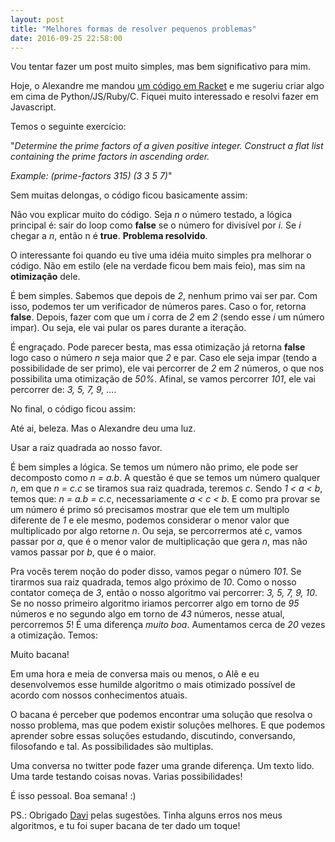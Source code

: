 ```yaml
---
layout: post
title: "Melhores formas de resolver pequenos problemas"
date: 2016-09-25 22:58:00
---
```


Vou tentar fazer um post muito simples, mas bem significativo para mim.

Hoje, o Alexandre me mandou [um código em Racket](https://github.com/alexandre/R-99/blob/master/p35.rkt) e me sugeriu criar algo em cima de Python/JS/Ruby/C. Fiquei muito interessado e resolvi fazer em Javascript.

Temos o seguinte exercício:

"*Determine the prime factors of a given positive integer. Construct a flat list containing the prime factors in ascending order.*

*Example: (prime-factors 315) (3 3 5 7)*"

Sem muitas delongas, o código ficou basicamente assim:

<script src="https://gist.github.com/NicolasFrancaX/5a7c33f39eeb4dfaa3282ab3b3e6f1ae.js"></script>

Não vou explicar muito do código. Seja *n* o número testado, a lógica principal é: sair do loop como **false** se o número for divisível por *i*. Se *i* chegar a *n*, então n é **true**. **Problema resolvido**.

O interessante foi quando eu tive uma idéia muito simples pra melhorar o código. Não em estilo (ele na verdade ficou bem mais feio), mas sim na **otimização** dele.

É bem simples. Sabemos que depois de *2*, nenhum primo vai ser par. Com isso, podemos ter um verificador de números pares. Caso o for, retorna **false**. Depois, fazer com que um *i* corra de *2* em *2* (sendo esse *i* um número impar). Ou seja, ele vai pular os pares durante a iteração.

É engraçado. Pode parecer besta, mas essa otimização já retorna **false** logo caso o número *n* seja maior que *2* e par. Caso ele seja impar (tendo a possibilidade de ser primo), ele vai percorrer de *2* em *2* números, o que nos possibilita uma otimização de *50%*. Afinal, se vamos percorrer *101*, ele vai percorrer de: *3, 5, 7, 9, ...*.

No final, o código ficou assim:

<script src="https://gist.github.com/NicolasFrancaX/a22a85a47a2dc5b499394c1b57473da8.js"></script>

Até ai, beleza. Mas o Alexandre deu uma luz. 

Usar a raiz quadrada ao nosso favor.

É bem simples a lógica. Se temos um número não primo, ele pode ser decomposto como *n = a.b*. A questão é que se temos um número qualquer *n*, em que *n = c.c* se tiramos sua raiz quadrada, teremos *c*. Sendo *1 < a < b*, temos que: *n = a.b = c.c*, necessariamente *a < c < b*. E como pra provar se um número é primo só precisamos mostrar que ele tem um multiplo diferente de *1* e ele mesmo, podemos considerar o menor valor que multiplicado por algo retorne *n*. Ou seja, se percorrermos até *c*, vamos passar por *a*, que é o menor valor de multiplicação que gera *n*, mas não vamos passar por *b*, que é o maior.

Pra vocês terem noção do poder disso, vamos pegar o número *101*. Se tirarmos sua raiz quadrada, temos algo próximo de *10*. Como o nosso contator começa de *3*, então o nosso algoritmo vai percorrer: *3, 5, 7, 9, 10*. Se no nosso primeiro algoritmo iriamos percorrer algo em torno de *95* números e no segundo algo em torno de *43* números, nesse atual, percorremos *5*! É uma diferença *muito boa*. Aumentamos cerca de *20* vezes a otimização. 
Temos:

<script src="https://gist.github.com/NicolasFrancaX/a44847398e93d46929a37906b39f95e9.js"></script>

Muito bacana!

Em uma hora e meia de conversa mais ou menos, o Alê e eu desenvolvemos esse humilde algoritmo o mais otimizado possível de acordo com nossos conhecimentos atuais.

O bacana é perceber que podemos encontrar uma solução que resolva o nosso problema, mas que podem existir soluções melhores. E que podemos aprender sobre essas soluções estudando, discutindo, conversando, filosofando e tal. As possibilidades são multiplas.

Uma conversa no twitter pode fazer uma grande diferença. Um texto lido. Uma tarde testando coisas novas. Varias possibilidades!

É isso pessoal. Boa semana! :)

PS.: Obrigado [Davi](https://twitter.com/dbarbosa) pelas sugestões. Tinha alguns erros nos meus algoritmos, e tu foi super bacana de ter dado um toque!
